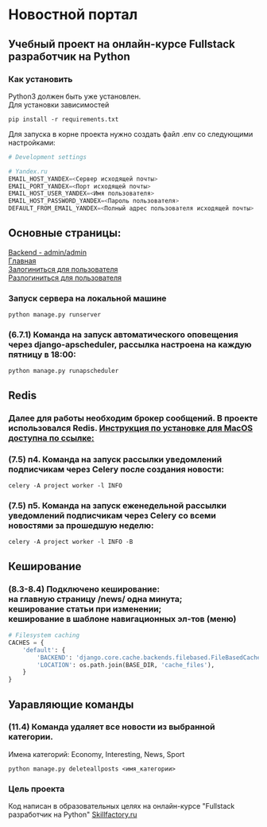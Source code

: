 # Новостной портал

## Учебный проект на онлайн-курсе Fullstack разработчик на Python

### Как установить
Python3 должен быть уже установлен. <br>
Для установки зависимостей
```commandline
pip install -r requirements.txt
```

Для запуска в корне проекта нужно создать файл .env со следующими настройками:
````python
# Development settings

# Yandex.ru
EMAIL_HOST_YANDEX=<Сервер исходящей почты>
EMAIL_PORT_YANDEX=<Порт исходящей почты>
EMAIL_HOST_USER_YANDEX=<Имя пользователя>
EMAIL_HOST_PASSWORD_YANDEX=<Пароль пользователя>
DEFAULT_FROM_EMAIL_YANDEX=<Полный адрес пользователя исходящей почты>
````

## Основные страницы:<br>
[Backend - admin/admin](http://127.0.0.1:8000/admin/)<br>
[Главная](http://127.0.0.1:8000/news/)<br>
[Залогиниться для пользователя](http://127.0.0.1:8000/accounts/login/)<br>
[Разлогиниться для пользователя](http://127.0.0.1:8000/accounts/logout/)<br>

### Запуск сервера на локальной машине
```commandline
python manage.py runserver
```

### (6.7.1) Команда на запуск автоматического оповещения через django-apscheduler, рассылка настроена на каждую пятницу в 18:00: 
```commandline
python manage.py runapscheduler
```

## Redis
### Далее для работы необходим брокер сообщений. В проекте использовался Redis. [Инструкция по установке для MacOS доступна по ссылке:](https://questpro.club/administration/181-redis-installation-on-macos-debian-ubuntu-centos/#MacOS_Catalina)
### (7.5) п4. Команда на запуск рассылки уведомлений подписчикам через Celery после создания новости:
```commandline
celery -A project worker -l INFO
```

### (7.5) п5. Команда на запуск еженедельной рассылки уведомлений подписчикам через Celery со всеми новостями за прошедшую неделю:
```commandline
celery -A project worker -l INFO -B
```

## Кеширование
### (8.3-8.4) Подключено кеширование:<br> на главную страницу /news/ одна минута;<br> кеширование статьи при изменении;<br> кеширование в шаблоне навигационных эл-тов (меню)<br>
````python
# Filesystem caching
CACHES = {
    'default': {
        'BACKEND': 'django.core.cache.backends.filebased.FileBasedCache',
        'LOCATION': os.path.join(BASE_DIR, 'cache_files'),
    }
}
````

## Уаравляющие команды
### (11.4) Команда удаляет все новости из выбранной категории. <br>
Имена категорий: Economy, Interesting, News, Sport
````commandline
python manage.py deleteallposts <имя_категории>
````
### Цель проекта

Код написан в образовательных целях на онлайн-курсе "Fullstack разработчик на Python" [Skillfactory.ru](https://skillfactory.ru)